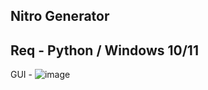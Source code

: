 Nitro Generator
----------------
Req - Python / Windows 10/11
----------------
GUI - ![image](https://github.com/Vizulono/Nitro-Generater/assets/154239937/01df2522-942d-48b6-914d-68242d71fd36)
